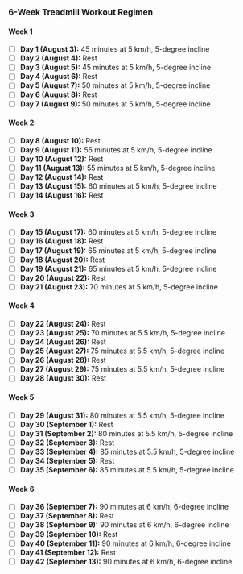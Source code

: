 ### 6-Week Treadmill Workout Regimen

#### Week 1
- [ ] **Day 1 (August 3):** 45 minutes at 5 km/h, 5-degree incline
- [ ] **Day 2 (August 4):** Rest
- [ ] **Day 3 (August 5):** 45 minutes at 5 km/h, 5-degree incline
- [ ] **Day 4 (August 6):** Rest
- [ ] **Day 5 (August 7):** 50 minutes at 5 km/h, 5-degree incline
- [ ] **Day 6 (August 8):** Rest
- [ ] **Day 7 (August 9):** 50 minutes at 5 km/h, 5-degree incline

#### Week 2
- [ ] **Day 8 (August 10):** Rest
- [ ] **Day 9 (August 11):** 55 minutes at 5 km/h, 5-degree incline
- [ ] **Day 10 (August 12):** Rest
- [ ] **Day 11 (August 13):** 55 minutes at 5 km/h, 5-degree incline
- [ ] **Day 12 (August 14):** Rest
- [ ] **Day 13 (August 15):** 60 minutes at 5 km/h, 5-degree incline
- [ ] **Day 14 (August 16):** Rest

#### Week 3
- [ ] **Day 15 (August 17):** 60 minutes at 5 km/h, 5-degree incline
- [ ] **Day 16 (August 18):** Rest
- [ ] **Day 17 (August 19):** 65 minutes at 5 km/h, 5-degree incline
- [ ] **Day 18 (August 20):** Rest
- [ ] **Day 19 (August 21):** 65 minutes at 5 km/h, 5-degree incline
- [ ] **Day 20 (August 22):** Rest
- [ ] **Day 21 (August 23):** 70 minutes at 5 km/h, 5-degree incline

#### Week 4
- [ ] **Day 22 (August 24):** Rest
- [ ] **Day 23 (August 25):** 70 minutes at 5.5 km/h, 5-degree incline
- [ ] **Day 24 (August 26):** Rest
- [ ] **Day 25 (August 27):** 75 minutes at 5.5 km/h, 5-degree incline
- [ ] **Day 26 (August 28):** Rest
- [ ] **Day 27 (August 29):** 75 minutes at 5.5 km/h, 5-degree incline
- [ ] **Day 28 (August 30):** Rest

#### Week 5
- [ ] **Day 29 (August 31):** 80 minutes at 5.5 km/h, 5-degree incline
- [ ] **Day 30 (September 1):** Rest
- [ ] **Day 31 (September 2):** 80 minutes at 5.5 km/h, 5-degree incline
- [ ] **Day 32 (September 3):** Rest
- [ ] **Day 33 (September 4):** 85 minutes at 5.5 km/h, 5-degree incline
- [ ] **Day 34 (September 5):** Rest
- [ ] **Day 35 (September 6):** 85 minutes at 5.5 km/h, 5-degree incline

#### Week 6
- [ ] **Day 36 (September 7):** 90 minutes at 6 km/h, 6-degree incline
- [ ] **Day 37 (September 8):** Rest
- [ ] **Day 38 (September 9):** 90 minutes at 6 km/h, 6-degree incline
- [ ] **Day 39 (September 10):** Rest
- [ ] **Day 40 (September 11):** 90 minutes at 6 km/h, 6-degree incline
- [ ] **Day 41 (September 12):** Rest
- [ ] **Day 42 (September 13):** 90 minutes at 6 km/h, 6-degree incline
